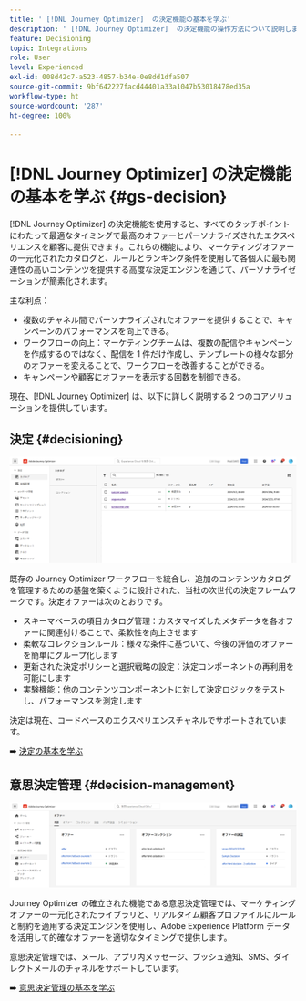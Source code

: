 ```yaml
---
title: ' [!DNL Journey Optimizer]  の決定機能の基本を学ぶ'
description: ' [!DNL Journey Optimizer]  の決定機能の操作方法について説明します。'
feature: Decisioning
topic: Integrations
role: User
level: Experienced
exl-id: 008d42c7-a523-4857-b34e-0e8dd1dfa507
source-git-commit: 9bf642227facd44401a33a1047b53018478ed35a
workflow-type: ht
source-wordcount: '287'
ht-degree: 100%

---
```


# [!DNL Journey Optimizer] の決定機能の基本を学ぶ {#gs-decision}

[!DNL Journey Optimizer] の決定機能を使用すると、すべてのタッチポイントにわたって最適なタイミングで最高のオファーとパーソナライズされたエクスペリエンスを顧客に提供できます。これらの機能により、マーケティングオファーの一元化されたカタログと、ルールとランキング条件を使用して各個人に最も関連性の高いコンテンツを提供する高度な決定エンジンを通じて、パーソナライゼーションが簡素化されます。

主な利点：

* 複数のチャネル間でパーソナライズされたオファーを提供することで、キャンペーンのパフォーマンスを向上できる。
* ワークフローの向上：マーケティングチームは、複数の配信やキャンペーンを作成するのではなく、配信を 1 件だけ作成し、テンプレートの様々な部分のオファーを変えることで、ワークフローを改善することができる。
* キャンペーンや顧客にオファーを表示する回数を制御できる。

現在、[!DNL Journey Optimizer] は、以下に詳しく説明する 2 つのコアソリューションを提供しています。

## 決定 {#decisioning}

![](assets/gs-decisioning.png)

既存の Journey Optimizer ワークフローを統合し、追加のコンテンツカタログを管理するための基盤を築くように設計された、当社の次世代の決定フレームワークです。決定オファーは次のとおりです。

* スキーマベースの項目カタログ管理：カスタマイズしたメタデータを各オファーに関連付けることで、柔軟性を向上させます
* 柔軟なコレクションルール：様々な条件に基づいて、今後の評価のオファーを簡単にグループ化します
* 更新された決定ポリシーと選択戦略の設定：決定コンポーネントの再利用を可能にします
* 実験機能：他のコンテンツコンポーネントに対して決定ロジックをテストし、パフォーマンスを測定します

決定は現在、コードベースのエクスペリエンスチャネルでサポートされています。

➡️ [決定の基本を学ぶ](../experience-decisioning/gs-experience-decisioning.md)

## 意思決定管理 {#decision-management}

![](assets/gs-decision-management.png)

Journey Optimizer の確立された機能である意思決定管理では、マーケティングオファーの一元化されたライブラリと、リアルタイム顧客プロファイルにルールと制約を適用する決定エンジンを使用し、Adobe Experience Platform データを活用して的確なオファーを適切なタイミングで提供します。

意思決定管理では、メール、アプリ内メッセージ、プッシュ通知、SMS、ダイレクトメールのチャネルをサポートしています。

➡️ [意思決定管理の基本を学ぶ](../offers/get-started/starting-offer-decisioning.md)
